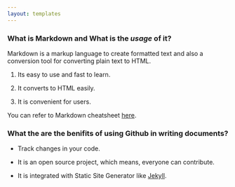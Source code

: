 ```yaml
---
layout: templates
---
```


### What is Markdown and What is the _usage_ of it?

Markdown is a markup language to create formatted text and also a conversion tool for converting plain text to HTML.

1. Its easy to use and fast to learn.

1. It converts to HTML easily.

1. It is convenient for users.

You can refer to Markdown cheatsheet [here](https://devhints.io/markdown).

### What the are the benifits of using Github in writing documents? 

- Track changes in your code.

- It is an open source project, which means, everyone can contribute.

- It is integrated with Static Site Generator like [Jekyll](https://jekyllrb.com/).